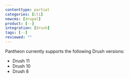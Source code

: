 ```yaml
---
contenttype: partial
categories: [cli]
newcms: [drupal]
product: [--]
integration: [drush]
tags: [--]
reviewed: ""
---
```


Pantheon currently supports the following Drush versions:

- Drush 11
- Drush 10
- Drush 8
